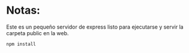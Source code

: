 # Notas:

Este es un pequeño servidor de express listo para ejecutarse y servir la carpeta public en la web.



```
npm install
```
